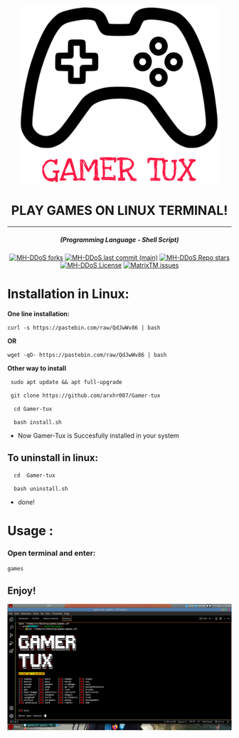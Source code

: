 <p align="center" ><img src="https://raw.githubusercontent.com/arxhr007/Gamer-tux/main/photos/logo.png" data-canonical-src="https://raw.githubusercontent.com/arxhr007/Gamer-tux/main/photos/logo.png" width="450" height="400" /></p>
<h1 align="center">PLAY GAMES ON LINUX TERMINAL!</h1>
<hr>
<em><h5 align="center">(Programming Language - Shell Script)</h5></em>
<p align="center">
<a href="#"><img alt="MH-DDoS forks" src="https://img.shields.io/github/forks/arxhr007/Gamer-tux?style=for-the-badge"></a>
<a href="#"><img alt="MH-DDoS last commit (main)" src="https://img.shields.io/github/last-commit/arxhr007/Gamer-tux/main?color=green&style=for-the-badge"></a>
<a href="#"><img alt="MH-DDoS Repo stars" src="https://img.shields.io/github/stars/arxhr007/Gamer-tux?style=for-the-badge&color=red"></a>
<a href="#"><img alt="MH-DDoS License" src="https://img.shields.io/github/license/arxhr007/Gamer-tux?color=orange&style=for-the-badge"></a>
<a href="https://github.com/arxhr007/Gamer-tux/issues"><img alt="MatrixTM issues" src="https://img.shields.io/github/issues/arxhr007/Gamer-tux?color=purple&style=for-the-badge"></a>
</p>

# Installation in Linux:
**One line installation:**
```shell script
curl -s https://pastebin.com/raw/QdJwWv86 | bash
```
**OR**
```shell script
wget -qO- https://pastebin.com/raw/QdJwWv86 | bash
```
**Other way to install**
<br>
```shell script
 sudo apt update && apt full-upgrade
 ```
 ```shell script
  git clone https://github.com/arxhr007/Gamer-tux
```
```shell script
  cd Gamer-tux
```
```shell script
  bash install.sh
```
* Now Gamer-Tux is Succesfully installed in your system

## To uninstall in linux:
```shell script
  cd  Gamer-tux
```
```shell script
  bash uninstall.sh
```
* done!
# Usage :
### Open terminal and enter:
```shell script
games
```


## Enjoy!
<p><img aling="center"src="https://raw.githubusercontent.com/arxhr007/Gamer-tux/main/photos/screenshot.png"/></p>
